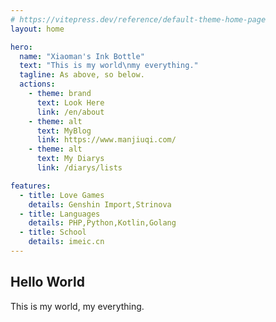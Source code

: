 ```yaml
---
# https://vitepress.dev/reference/default-theme-home-page
layout: home

hero:
  name: "Xiaoman's Ink Bottle"
  text: "This is my world\nmy everything."
  tagline: As above, so below.
  actions:
    - theme: brand
      text: Look Here
      link: /en/about
    - theme: alt
      text: MyBlog
      link: https://www.manjiuqi.com/
    - theme: alt
      text: My Diarys
      link: /diarys/lists

features:
  - title: Love Games
    details: Genshin Import,Strinova
  - title: Languages 
    details: PHP,Python,Kotlin,Golang
  - title: School
    details: imeic.cn
---
```


## Hello World
This is my world, my everything.